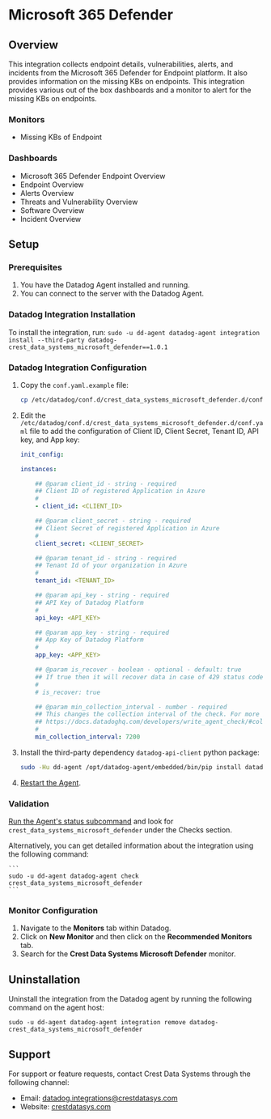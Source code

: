 # Microsoft 365 Defender

## Overview

This integration collects endpoint details, vulnerabilities, alerts, and incidents from the Microsoft 365 Defender for Endpoint platform. It also provides information on the missing KBs on endpoints. This integration provides various out of the box dashboards and a monitor to alert for the missing KBs on endpoints.

### Monitors

 - Missing KBs of Endpoint

### Dashboards

 - Microsoft 365 Defender Endpoint Overview
 - Endpoint Overview
 - Alerts Overview
 - Threats and Vulnerability Overview
 - Software Overview
 - Incident Overview

## Setup

### Prerequisites

1. You have the Datadog Agent installed and running. 
2. You can connect to the server with the Datadog Agent.

### Datadog Integration Installation

To install the integration, run: `sudo -u dd-agent datadog-agent integration install --third-party datadog-crest_data_systems_microsoft_defender==1.0.1`

### Datadog Integration Configuration

1. Copy the `conf.yaml.example` file:

   ```sh
   cp /etc/datadog/conf.d/crest_data_systems_microsoft_defender.d/conf.yaml.example /etc/datadog/conf.d/crest_data_systems_microsoft_defender.d/conf.yaml
   ```

2. Edit the `/etc/datadog/conf.d/crest_data_systems_microsoft_defender.d/conf.yaml` file to add the configuration of Client ID, Client Secret, Tenant ID, API key, and App key:

   ```yaml
   init_config:
   
   instances:
   
       ## @param client_id - string - required
       ## Client ID of registered Application in Azure
       #
       - client_id: <CLIENT_ID>
   
       ## @param client_secret - string - required
       ## Client Secret of registered Application in Azure
       #
       client_secret: <CLIENT_SECRET>
   
       ## @param tenant_id - string - required
       ## Tenant Id of your organization in Azure
       #
       tenant_id: <TENANT_ID>
   
       ## @param api_key - string - required
       ## API Key of Datadog Platform
       #
       api_key: <API_KEY>
   
       ## @param app_key - string - required
       ## App Key of Datadog Platform
       #
       app_key: <APP_KEY>
   
       ## @param is_recover - boolean - optional - default: true
       ## If true then it will recover data in case of 429 status code.
       #
       # is_recover: true
   
       ## @param min_collection_interval - number - required
       ## This changes the collection interval of the check. For more information, see:
       ## https://docs.datadoghq.com/developers/write_agent_check/#collection-interval
       #
       min_collection_interval: 7200
   ```

3. Install the third-party dependency `datadog-api-client` python package:

   ```sh
   sudo -Hu dd-agent /opt/datadog-agent/embedded/bin/pip install datadog-api-client
   ```

4. [Restart the Agent](https://docs.datadoghq.com/agent/guide/agent-commands/?tab=agentv6v7#start-stop-and-restart-the-agent).

### Validation

[Run the Agent's status subcommand](https://docs.datadoghq.com/agent/guide/agent-commands/#agent-status-and-information) and look for `crest_data_systems_microsoft_defender` under the Checks section. 
 
Alternatively, you can get detailed information about the integration using the following command:

    ```
    sudo -u dd‐agent datadog-agent check crest_data_systems_microsoft_defender
    ```

### Monitor Configuration

 1. Navigate to the **Monitors** tab within Datadog.
 2. Click on **New Monitor** and then click on the **Recommended Monitors** tab.
 3. Search for the **Crest Data Systems Microsoft Defender** monitor.

## Uninstallation

Uninstall the integration from the Datadog agent by running the following command on the agent host:

`sudo -u dd-agent datadog-agent integration remove datadog-crest_data_systems_microsoft_defender`

## Support

For support or feature requests, contact Crest Data Systems through the following channel:

 - Email: datadog.integrations@crestdatasys.com
 - Website: [crestdatasys.com](https://www.crestdatasys.com/microsoft-365-defender-integration/)
 